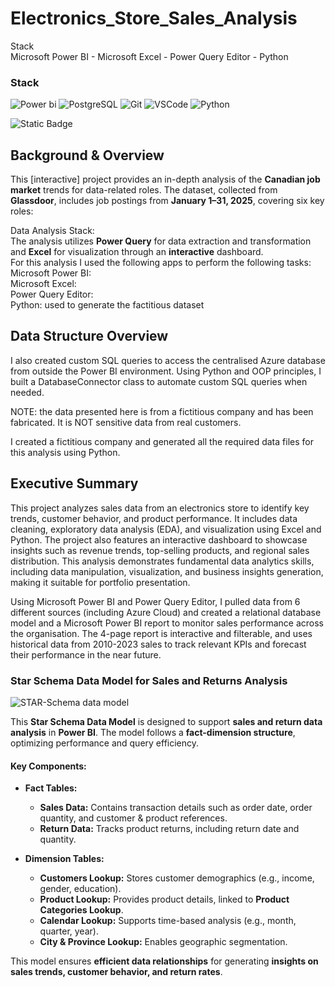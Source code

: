 # Electronics_Store_Sales_Analysis 

Stack  
Microsoft Power BI - Microsoft Excel - Power Query Editor - Python   

### Stack
![Power bi](https://img.shields.io/badge/power_BI-FF9900?style=for-the-badge&logo=powerbi&logoColor=white) ![PostgreSQL](https://img.shields.io/badge/postgresql-3776AB?style=for-the-badge&logo=postgresql&logoColor=white) ![Git](https://img.shields.io/badge/Git-B1361E?style=for-the-badge&logo=git&logoColor=white) ![VSCode](https://img.shields.io/badge/VSCode-2962FF?style=for-the-badge&logo=visual%20studio&logoColor=white) ![Python](https://img.shields.io/badge/Python-3776AB?style=for-the-badge&logo=python&logoColor=white) 

![Static Badge](https://img.shields.io/badge/Power_BI-red?style=plastic&logo=Python&color=white)


## Background & Overview

This [interactive] project provides an in-depth analysis of the **Canadian job market** trends for data-related roles. The dataset, collected from **Glassdoor**, includes job postings from **January 1–31, 2025**, covering six key roles: 

Data Analysis Stack:  
The analysis utilizes **Power Query** for data extraction and transformation and **Excel** for visualization through an **interactive** dashboard.  
For this analysis I used the following apps to perform the following tasks:  
Microsoft Power BI:   
Microsoft Excel:  
Power Query Editor:   
Python: used to generate the factitious dataset  


## Data Structure Overview 

I also created custom SQL queries to access the centralised Azure database from outside the Power BI environment. Using Python and OOP principles, I built a DatabaseConnector class to automate custom SQL queries when needed.

NOTE: the data presented here is from a fictitious company and has been fabricated. It is NOT sensitive data from real customers.

I created a fictitious company and generated all the required data files for this analysis using Python.

## Executive Summary

This project analyzes sales data from an electronics store to identify key trends, customer behavior, and product performance. It includes data cleaning, exploratory data analysis (EDA), and visualization using Excel and Python. The project also features an interactive dashboard to showcase insights such as revenue trends, top-selling products, and regional sales distribution. This analysis demonstrates fundamental data analytics skills, including data manipulation, visualization, and business insights generation, making it suitable for portfolio presentation.

Using Microsoft Power BI and Power Query Editor, I pulled data from 6 different sources (including Azure Cloud) and created a relational database model and a Microsoft Power BI report to monitor sales performance across the organisation. The 4-page report is interactive and filterable, and uses historical data from 2010-2023 sales to track relevant KPIs and forecast their performance in the near future.


### Star Schema Data Model for Sales and Returns Analysis 

![STAR-Schema data model](https://github.com/user-attachments/assets/4a5b3d97-c3c4-4046-b06f-0f118ec7f589)

This **Star Schema Data Model** is designed to support **sales and return data analysis** in **Power BI**. The model follows a **fact-dimension structure**, optimizing performance and query efficiency.  

#### **Key Components:**  
- **Fact Tables:**  
  - **Sales Data:** Contains transaction details such as order date, order quantity, and customer & product references.  
  - **Return Data:** Tracks product returns, including return date and quantity.  

- **Dimension Tables:**  
  - **Customers Lookup:** Stores customer demographics (e.g., income, gender, education).  
  - **Product Lookup:** Provides product details, linked to **Product Categories Lookup**.  
  - **Calendar Lookup:** Supports time-based analysis (e.g., month, quarter, year).  
  - **City & Province Lookup:** Enables geographic segmentation.  

This model ensures **efficient data relationships** for generating **insights on sales trends, customer behavior, and return rates**.  



